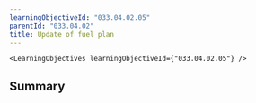 ```yaml
---
learningObjectiveId: "033.04.02.05"
parentId: "033.04.02"
title: Update of fuel plan
---
```


```tsx eval
<LearningObjectives learningObjectiveId={"033.04.02.05"} />
```

## Summary
